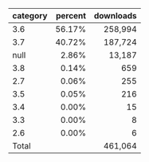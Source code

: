 | category | percent | downloads |
|----------|--------:|----------:|
|      3.6 |  56.17% |   258,994 |
|      3.7 |  40.72% |   187,724 |
| null     |   2.86% |    13,187 |
|      3.8 |   0.14% |       659 |
|      2.7 |   0.06% |       255 |
|      3.5 |   0.05% |       216 |
|      3.4 |   0.00% |        15 |
|      3.3 |   0.00% |         8 |
|      2.6 |   0.00% |         6 |
| Total    |         |   461,064 |

